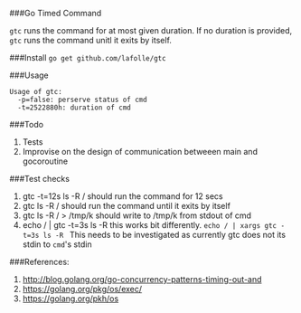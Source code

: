 
###Go Timed Command

`gtc` runs the command for at most given duration.
If no duration is provided, `gtc` runs the command unitl it exits by itself.

###Install
`go get github.com/lafolle/gtc`

###Usage
```
Usage of gtc:
  -p=false: perserve status of cmd
  -t=2522880h: duration of cmd
```

###Todo
1. Tests
2. Improvise on the design of communication betweeen main and gocoroutine

###Test checks
1. gtc -t=12s ls -R /
	should run the command for 12 secs
2. gtc ls -R /
	should run the command until it exits by itself
3. gtc ls -R / > /tmp/k
	should write to /tmp/k from stdout of cmd
4. echo / | gtc -t=3s ls -R 
	this works bit differently.
	`echo / | xargs gtc -t=3s ls -R `
	This needs to be investigated as currently gtc does not 
	its stdin to `cmd`'s stdin

###References:
1. http://blog.golang.org/go-concurrency-patterns-timing-out-and
2. https://golang.org/pkg/os/exec/
3. https://golang.org/pkh/os
